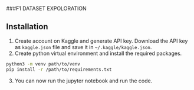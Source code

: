 ###F1 DATASET EXPOLORATION

## Installation
1. Create account on Kaggle and generate API key. Download the API key as ```kaggle.json``` file and save it in ```~/.kaggle/kaggle.json```. 
2. Create python virtual environment and install the required packages.
```bash
python3 -m venv path/to/venv
pip install -r /path/to/requirements.txt
```
3. You can now run the jupyter notebook and run the code.
